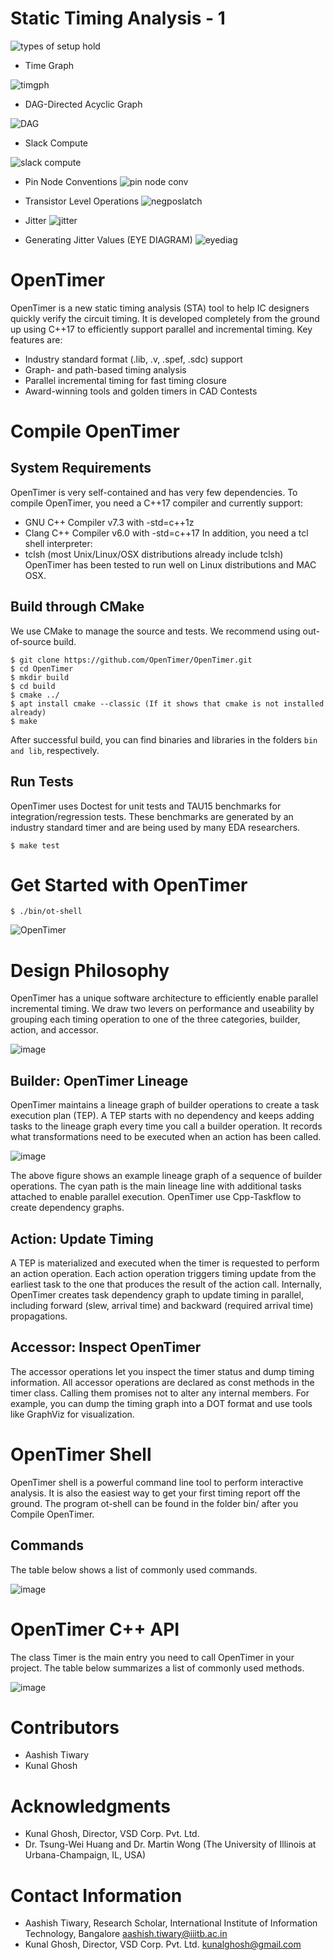 # Static Timing Analysis - 1
![types of setup hold](https://user-images.githubusercontent.com/110485513/191718450-d1d1df78-db40-4ccc-a8ab-883f295a8bfc.png)
* Time Graph

![timgph](https://user-images.githubusercontent.com/110485513/191718720-b33d3cc2-1b64-424f-9584-ae4777b4fbab.png)

* DAG-Directed Acyclic Graph

![DAG](https://user-images.githubusercontent.com/110485513/191720186-65b7ba06-defe-4a55-919d-fde030e2470a.png)


* Slack Compute

![slack compute](https://user-images.githubusercontent.com/110485513/191718781-9fe682df-f4f4-4f0f-be82-1e1239322568.png)

* Pin Node Conventions
![pin node conv](https://user-images.githubusercontent.com/110485513/191719326-4516a0b8-21a4-4d47-85b8-818aaa31c830.png)

* Transistor Level Operations
![negposlatch](https://user-images.githubusercontent.com/110485513/191720600-a83cace8-8fa0-4bd1-999d-4bac9c315331.png)

* Jitter
![jitter](https://user-images.githubusercontent.com/110485513/191719090-e37a9efe-005e-4db2-83f0-ab550cb05da0.png)

* Generating Jitter Values (EYE DIAGRAM)
![eyediag](https://user-images.githubusercontent.com/110485513/191719699-a673fc0b-5514-47a3-ae78-2cd625c7acc5.png)



# OpenTimer
OpenTimer is a new static timing analysis (STA) tool to help IC designers quickly verify the circuit timing. It is developed completely from the ground up using C++17 to efficiently support parallel and incremental timing.
Key features are:
* Industry standard format (.lib, .v, .spef, .sdc) support
* Graph- and path-based timing analysis
* Parallel incremental timing for fast timing closure
* Award-winning tools and golden timers in CAD Contests
# Compile OpenTimer
## System Requirements
OpenTimer is very self-contained and has very few dependencies. 
To compile OpenTimer, you need a C++17 compiler and currently support:

* GNU C++ Compiler v7.3 with -std=c++1z
* Clang C++ Compiler v6.0 with -std=c++17
In addition, you need a tcl shell interpreter:
* tclsh (most Unix/Linux/OSX distributions already include tclsh)
OpenTimer has been tested to run well on Linux distributions and MAC OSX.
## Build through CMake
We use CMake to manage the source and tests. We recommend using out-of-source build.
```
$ git clone https://github.com/OpenTimer/OpenTimer.git
$ cd OpenTimer
$ mkdir build
$ cd build
$ cmake ../
$ apt install cmake --classic (If it shows that cmake is not installed already)
$ make 
```
After successful build, you can find binaries and libraries in the folders ```bin and lib```, respectively.
## Run Tests
OpenTimer uses Doctest for unit tests and TAU15 benchmarks for integration/regression tests. These benchmarks are generated by an industry standard timer and are being used by many EDA researchers.
```
$ make test
```
# Get Started with OpenTimer
```
$ ./bin/ot-shell
```

![OpenTimer](https://user-images.githubusercontent.com/110485513/190913917-dcbde034-274a-463f-98d4-f24976c89d79.png)

# Design Philosophy
OpenTimer has a unique software architecture to efficiently enable parallel incremental timing. We draw two levers on performance and useability by grouping each timing operation to one of the three categories, builder, action, and accessor.

![image](https://user-images.githubusercontent.com/110485513/190917688-52aa4f48-db6a-4f5c-b738-c5b0ef1f51d7.png)

## Builder: OpenTimer Lineage
OpenTimer maintains a lineage graph of builder operations to create a task execution plan (TEP). A TEP starts with no dependency and keeps adding tasks to the lineage graph every time you call a builder operation. It records what transformations need to be executed when an action has been called.

![image](https://user-images.githubusercontent.com/110485513/190917926-aed85927-907b-4768-b430-4a29dbb3399b.png)

The above figure shows an example lineage graph of a sequence of builder operations. The cyan path is the main lineage line with additional tasks attached to enable parallel execution. OpenTimer use Cpp-Taskflow to create dependency graphs.

## Action: Update Timing
A TEP is materialized and executed when the timer is requested to perform an action operation. Each action operation triggers timing update from the earliest task to the one that produces the result of the action call. Internally, OpenTimer creates task dependency graph to update timing in parallel, including forward (slew, arrival time) and backward (required arrival time) propagations.

## Accessor: Inspect OpenTimer
The accessor operations let you inspect the timer status and dump timing information. All accessor operations are declared as const methods in the timer class. Calling them promises not to alter any internal members. For example, you can dump the timing graph into a DOT format and use tools like GraphViz for visualization.

# OpenTimer Shell
OpenTimer shell is a powerful command line tool to perform interactive analysis. It is also the easiest way to get your first timing report off the ground. The program ot-shell can be found in the folder bin/ after you Compile OpenTimer.
## Commands
The table below shows a list of commonly used commands.

![image](https://user-images.githubusercontent.com/110485513/190918528-7decda77-0a71-4056-a8f2-fb648deb6832.png)

# OpenTimer C++ API
The class Timer is the main entry you need to call OpenTimer in your project. The table below summarizes a list of commonly used methods.

![image](https://user-images.githubusercontent.com/110485513/190918656-41e9a46a-f624-4042-bfd9-51927cfa92a3.png)

# Contributors
* Aashish Tiwary
* Kunal Ghosh
# Acknowledgments
* Kunal Ghosh, Director, VSD Corp. Pvt. Ltd.
* Dr. Tsung-Wei Huang and Dr. Martin Wong (The University of Illinois at Urbana-Champaign, IL, USA)


# Contact Information
* Aashish Tiwary, Research Scholar, International Institute of Information Technology, Bangalore aashish.tiwary@iiitb.ac.in 
* Kunal Ghosh, Director, VSD Corp. Pvt. Ltd. kunalghosh@gmail.com


